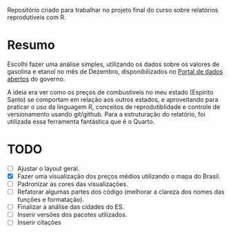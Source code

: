 Repositório criado para trabalhar no projeto final do curso sobre relatórios reprodutíveis com R.

# Resumo

Escolhi fazer uma análise simples, utilizando os dados sobre os valores de gasolina e etanol no mẽs de Dezembro, disponibilizados no [Portal de dados abertos](https://dados.gov.br/dados/conjuntos-dados/serie-historica-de-precos-de-combustiveis-e-de-glp) do governo. 

A ideia era ver como os preços de combustíveis no meu estado (Espírito Santo) se comportam em relação aos outros estados, e aproveitando para praticar o uso da linguagem R, conceitos de reprodutiblidade e controle de versionamento usando git/github. Para a estruturação do relatório, foi utilizada essa ferramenta fantástica que é o Quarto. 

# TODO

- [ ] Ajustar o layout geral.
- [x] Fazer uma visualização dos preços médios utilizando o mapa do Brasil.
- [ ] Padronizar as cores das visualizações.
- [ ] Refatorar algumas partes dos código (melhorar a clareza dos nomes das funções e formatação).
- [ ] Finalizar a análise das cidades do ES.
- [ ] Inserir versões dos pacotes utilizados.
- [ ] Inserir citações 
